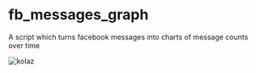 # fb_messages_graph
A script which turns facebook messages into charts of message counts over time

![kolaz](https://user-images.githubusercontent.com/60711940/147915552-c03bc4ab-3ef1-45bd-b056-9eb628f1f81d.png)

